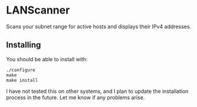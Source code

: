 # LANScanner

Scans your subnet range for active hosts and displays their IPv4 addresses.

## Installing

You should be able to install with:
```
./configure
make
make install
```
I have not tested this on other systems, and I plan to update the installation
process in the future. Let me know if any problems arise.

